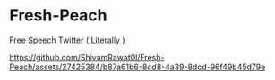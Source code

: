 # Fresh-Peach
Free Speech Twitter ( Literally ) 


https://github.com/ShivamRawat0l/Fresh-Peach/assets/27425384/b87a61b6-8cd8-4a39-8dcd-96f49b45d79e

